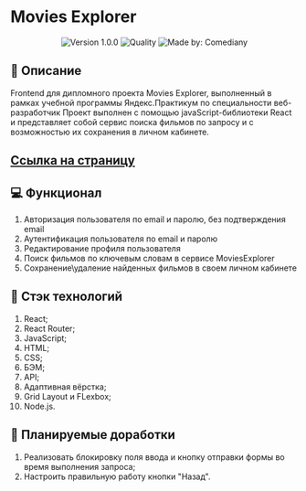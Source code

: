 # Movies Explorer
<p align="center">
    <img alt="Version 1.0.0" src="https://img.shields.io/badge/version-1.0.0-blue" />
    <img alt="Quality" src="https://img.shields.io/badge/status-release-orange.svg" >
    <img alt="Made by: Comediany" src="https://img.shields.io/badge/made%20by-MenshikovZakhar-blue" />
</p>

## :memo: Описание
Frontend для дипломного проекта Movies Explorer, выполненный в рамках учебной программы Яндекс.Практикум 
по специальности веб-разработчик
Проект выполнен с помощью javaScript-библиотеки React и представляет собой сервис поиска фильмов по запросу и с 
возможностью их сохранения в личном кабинете.

## [Ссылка на страницу](https://domainname.movies.nomoredomains.xyz)

## 💻 Функционал
1. Авторизация пользователя по email и паролю, без подтверждения email
2. Аутентификация пользователя по email и паролю
3. Редактирование профиля пользователя
4. Поиск фильмов по ключевым словам в сервисе MoviesExplorer
5. Сохранение\удаление найденных фильмов в своем личном кабинете

## :hammer: Стэк технологий
1. React; 
2. React Router;
3. JavaScript;
4. HTML;
5. CSS;
6. БЭМ;
7. API;
8. Адаптивная вёрстка;
9. Grid Layout и FLexbox;
10. Node.js.

## 📃 Планируемые доработки
1. Реализовать блокировку поля ввода и кнопку отправки формы во время выполнения запроса;
2. Настроить правильную работу кнопки "Назад".

